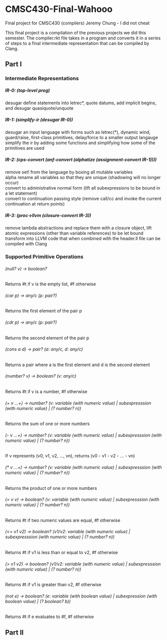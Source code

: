 # CMSC430-Final-Wahooo
Final project for CMSC430 (compilers)
Jeremy Chung - I did not cheat

This final project is a compilation of the previous projects we did this semester. The compiler.rkt file takes in a program and converts it in a series of steps to a final intermediate representation that can be compiled by Clang. 

## Part I

### Intermediate Representations

##### IR-0: (top-level prog)
  desugar define statements into letrec\*, quote datums, add implicit begins, and desugar quasiquote/unquote

##### IR-1: (simplify-ir (desugar IR-0))
  desugar an input language with forms such as letrec(\*), dynamic wind, guard/raise, first-class primitives, delay/force to a  smaller output langauge <br/>
  simplify the ir by adding some functions and simplifying how some of the primitives are used

##### IR-2: (cps-convert (anf-convert (alphatize (assignment-convert IR-1))))
  remove set! from the language by boxing all mutable variables <br/>
  alpha rename all variables so that they are unique (shadowing will no longer occur) <br/>
  convert to administrative normal form (lift all subexpressions to be bound in a let statement) <br/>
  convert to continuation passing style (remove call/cc and invoke the current continuation at return points) <br/>

##### IR-3: (proc->llvm (closure-convert IR-3))
  remove lambda abstractions and replace them with a closure object, lift atomic expressions (other than variable references) to be let bound <br/>
  transform into LLVM code that when combined with the header.ll file can be compiled with Clang 
  
### Supported Primitive Operations

###### (null? v) -> boolean?
Returns #t if v is the empty list, #f otherwise

###### (car p) -> any/c (p: pair?)
Returns the first element of the pair p

###### (cdr p) -> any/c (p: pair?)
Returns the second element of the pair p

###### (cons a d) -> pair? (a: any/c, d: any/c)
Returns a pair where a is the first element and d is the second element

###### (number? v) -> boolean? (v: any/c)
Returns #t if v is a number, #f otherwise

###### (+ v ...+) -> number? (v: variable (with numeric value) | subexpresssion (with numeric value) | (? number? n))
Returns the sum of one or more numbers

###### (- v ...+) -> number? (v: variable (with numeric value) | subexpresssion (with numeric value) | (? number? n))
If v represents (v0, v1, v2, ..., vn), returns (v0 - v1 - v2 - ... - vn)

###### (* v ...+) -> number? (v: variable (with numeric value) | subexpresssion (with numeric value) | (? number? n))
Returns the product of one or more numbers

###### (= v v) -> boolean? (v: variable (with numeric value) | subexpresssion (with numeric value) | (? number? n))
Returns #t if two numeric values are equal, #f otherwise

###### (<= v1 v2) -> boolean? (v1/v2: variable (with numeric value) | subexpresssion (with numeric value) | (? number? n))
Returns #t if v1 is less than or equal to v2, #f otherwise

###### (> v1 v2) -> boolean? (v1/v2: variable (with numeric value) | subexpresssion (with numeric value) | (? number? n))
Returns #t if v1 is greater than v2, #f otherwise

###### (not e) -> boolean? (e: variable (with boolean value) | subexpression (with boolean value) | (? boolean? b))
Returns #t if e evaluates to #f, #f otherwise

## Part II
